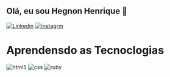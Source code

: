 ## Olá, eu sou Hegnon Henrique 👋

[![Linkedin](https://img.shields.io/badge/LinkedIn-0077B5?style=for-the-badge&logo=linkedin&logoColor=white)](tps://www.linkedin.com/in/h%C3%A9gnon-henrique-dutra-delaqua-67253b116/)
[![instagrm](https://img.shields.io/badge/Instagram-E4405F?style=for-the-badge&logo=instagram&logoColor=white)](ps://www.instagram.com/hegnondutra/)

# Aprendensdo as Tecnoclogias
<div style="display: inlin_black"> 
<img aligo="center" alt= "html5" src="https://img.shields.io/badge/HTML-239120?style=for-the-badge&logo=html5&logoColor=white" />
<img aligo="center" alt= "css" src="https://img.shields.io/badge/CSS-239120?&style=for-the-badge&logo=css3&logoColor=white" />
<img aligo="center" alt= "ruby" src="https://img.shields.io/badge/Ruby-CC342D?style=for-the-badge&logo=ruby&logoColor=white" />

</div>
